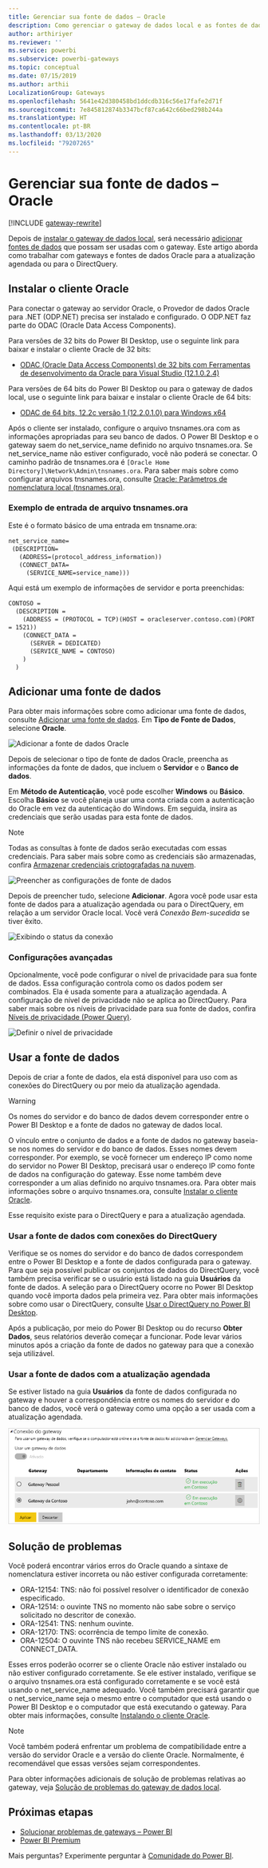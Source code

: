 ```yaml
---
title: Gerenciar sua fonte de dados – Oracle
description: Como gerenciar o gateway de dados local e as fontes de dados que pertencem ao gateway.
author: arthiriyer
ms.reviewer: ''
ms.service: powerbi
ms.subservice: powerbi-gateways
ms.topic: conceptual
ms.date: 07/15/2019
ms.author: arthii
LocalizationGroup: Gateways
ms.openlocfilehash: 5641e42d380458bd1ddcdb316c56e17fafe2d71f
ms.sourcegitcommit: 7e845812874b3347bcf87ca642c66bed298b244a
ms.translationtype: HT
ms.contentlocale: pt-BR
ms.lasthandoff: 03/13/2020
ms.locfileid: "79207265"
---
```

# <a name="manage-your-data-source---oracle"></a>Gerenciar sua fonte de dados – Oracle

[!INCLUDE [gateway-rewrite](includes/gateway-rewrite.md)]

Depois de [instalar o gateway de dados local](/data-integration/gateway/service-gateway-install), será necessário [adicionar fontes de dados](service-gateway-data-sources.md#add-a-data-source) que possam ser usadas com o gateway. Este artigo aborda como trabalhar com gateways e fontes de dados Oracle para a atualização agendada ou para o DirectQuery.

## <a name="install-the-oracle-client"></a>Instalar o cliente Oracle

Para conectar o gateway ao servidor Oracle, o Provedor de dados Oracle para .NET (ODP.NET) precisa ser instalado e configurado. O ODP.NET faz parte do ODAC (Oracle Data Access Components).

Para versões de 32 bits do Power BI Desktop, use o seguinte link para baixar e instalar o cliente Oracle de 32 bits:

* [ODAC (Oracle Data Access Components) de 32 bits com Ferramentas de desenvolvimento da Oracle para Visual Studio (12.1.0.2.4)](https://www.oracle.com/technetwork/topics/dotnet/utilsoft-086879.html)

Para versões de 64 bits do Power BI Desktop ou para o gateway de dados local, use o seguinte link para baixar e instalar o cliente Oracle de 64 bits:

* [ODAC de 64 bits, 12.2c versão 1 (12.2.0.1.0) para Windows x64](https://www.oracle.com/technetwork/database/windows/downloads/index-090165.html)

Após o cliente ser instalado, configure o arquivo tnsnames.ora com as informações apropriadas para seu banco de dados. O Power BI Desktop e o gateway saem do net_service_name definido no arquivo tnsnames.ora. Se net_service_name não estiver configurado, você não poderá se conectar. O caminho padrão de tnsnames.ora é `[Oracle Home Directory]\Network\Admin\tnsnames.ora`. Para saber mais sobre como configurar arquivos tnsnames.ora, consulte [Oracle: Parâmetros de nomenclatura local (tnsnames.ora)](https://docs.oracle.com/cd/B28359_01/network.111/b28317/tnsnames.htm).

### <a name="example-tnsnamesora-file-entry"></a>Exemplo de entrada de arquivo tnsnames.ora

Este é o formato básico de uma entrada em tnsname.ora:

```
net_service_name=
 (DESCRIPTION=
   (ADDRESS=(protocol_address_information))
   (CONNECT_DATA=
     (SERVICE_NAME=service_name)))
```

Aqui está um exemplo de informações de servidor e porta preenchidas:

```
CONTOSO =
  (DESCRIPTION =
    (ADDRESS = (PROTOCOL = TCP)(HOST = oracleserver.contoso.com)(PORT = 1521))
    (CONNECT_DATA =
      (SERVER = DEDICATED)
      (SERVICE_NAME = CONTOSO)
    )
  )
```

## <a name="add-a-data-source"></a>Adicionar uma fonte de dados

Para obter mais informações sobre como adicionar uma fonte de dados, consulte [Adicionar uma fonte de dados](service-gateway-data-sources.md#add-a-data-source). Em **Tipo de Fonte de Dados**, selecione **Oracle**.

![Adicionar a fonte de dados Oracle](media/service-gateway-onprem-manage-oracle/data-source-oracle.png)

Depois de selecionar o tipo de fonte de dados Oracle, preencha as informações da fonte de dados, que incluem o **Servidor** e o **Banco de dados**. 

Em **Método de Autenticação**, você pode escolher **Windows** ou **Básico**. Escolha **Básico** se você planeja usar uma conta criada com a autenticação do Oracle em vez da autenticação do Windows. Em seguida, insira as credenciais que serão usadas para esta fonte de dados.

> [!NOTE]
> Todas as consultas à fonte de dados serão executadas com essas credenciais. Para saber mais sobre como as credenciais são armazenadas, confira [Armazenar credenciais criptografadas na nuvem](service-gateway-data-sources.md#store-encrypted-credentials-in-the-cloud).

![Preencher as configurações de fonte de dados](media/service-gateway-onprem-manage-oracle/data-source-oracle2.png)

Depois de preencher tudo, selecione **Adicionar**. Agora você pode usar esta fonte de dados para a atualização agendada ou para o DirectQuery, em relação a um servidor Oracle local. Você verá *Conexão Bem-sucedida* se tiver êxito.

![Exibindo o status da conexão](media/service-gateway-onprem-manage-oracle/datasourcesettings4.png)

### <a name="advanced-settings"></a>Configurações avançadas

Opcionalmente, você pode configurar o nível de privacidade para sua fonte de dados. Essa configuração controla como os dados podem ser combinados. Ela é usada somente para a atualização agendada. A configuração de nível de privacidade não se aplica ao DirectQuery. Para saber mais sobre os níveis de privacidade para sua fonte de dados, confira [Níveis de privacidade (Power Query)](https://support.office.com/article/Privacy-levels-Power-Query-CC3EDE4D-359E-4B28-BC72-9BEE7900B540).

![Definir o nível de privacidade](media/service-gateway-onprem-manage-oracle/datasourcesettings9.png)

## <a name="use-the-data-source"></a>Usar a fonte de dados

Depois de criar a fonte de dados, ela está disponível para uso com as conexões do DirectQuery ou por meio da atualização agendada.

> [!WARNING]
> Os nomes do servidor e do banco de dados devem corresponder entre o Power BI Desktop e a fonte de dados no gateway de dados local.

O vínculo entre o conjunto de dados e a fonte de dados no gateway baseia-se nos nomes do servidor e do banco de dados. Esses nomes devem corresponder. Por exemplo, se você fornecer um endereço IP como nome do servidor no Power BI Desktop, precisará usar o endereço IP como fonte de dados na configuração do gateway. Esse nome também deve corresponder a um alias definido no arquivo tnsnames.ora. Para obter mais informações sobre o arquivo tnsnames.ora, consulte [Instalar o cliente Oracle](#install-the-oracle-client).

Esse requisito existe para o DirectQuery e para a atualização agendada.

### <a name="use-the-data-source-with-directquery-connections"></a>Usar a fonte de dados com conexões do DirectQuery

Verifique se os nomes do servidor e do banco de dados correspondem entre o Power BI Desktop e a fonte de dados configurada para o gateway. Para que seja possível publicar os conjuntos de dados do DirectQuery, você também precisa verificar se o usuário está listado na guia **Usuários** da fonte de dados. A seleção para o DirectQuery ocorre no Power BI Desktop quando você importa dados pela primeira vez. Para obter mais informações sobre como usar o DirectQuery, consulte [Usar o DirectQuery no Power BI Desktop](desktop-use-directquery.md).

Após a publicação, por meio do Power BI Desktop ou do recurso **Obter Dados**, seus relatórios deverão começar a funcionar. Pode levar vários minutos após a criação da fonte de dados no gateway para que a conexão seja utilizável.

### <a name="use-the-data-source-with-scheduled-refresh"></a>Usar a fonte de dados com a atualização agendada

Se estiver listado na guia **Usuários** da fonte de dados configurada no gateway e houver a correspondência entre os nomes do servidor e do banco de dados, você verá o gateway como uma opção a ser usada com a atualização agendada.

![Exibir os usuários](media/service-gateway-onprem-manage-oracle/powerbi-gateway-enterprise-schedule-refresh.png)

## <a name="troubleshooting"></a>Solução de problemas

Você poderá encontrar vários erros do Oracle quando a sintaxe de nomenclatura estiver incorreta ou não estiver configurada corretamente:

* ORA-12154: TNS: não foi possível resolver o identificador de conexão especificado.
* ORA-12514: o ouvinte TNS no momento não sabe sobre o serviço solicitado no descritor de conexão.
* ORA-12541: TNS: nenhum ouvinte.
* ORA-12170: TNS: ocorrência de tempo limite de conexão.
* ORA-12504: O ouvinte TNS não recebeu SERVICE_NAME em CONNECT_DATA.

Esses erros poderão ocorrer se o cliente Oracle não estiver instalado ou não estiver configurado corretamente. Se ele estiver instalado, verifique se o arquivo tnsnames.ora está configurado corretamente e se você está usando o net_service_name adequado. Você também precisará garantir que o net_service_name seja o mesmo entre o computador que está usando o Power BI Desktop e o computador que está executando o gateway. Para obter mais informações, consulte [Instalando o cliente Oracle](#install-the-oracle-client).

> [!NOTE]
> Você também poderá enfrentar um problema de compatibilidade entre a versão do servidor Oracle e a versão do cliente Oracle. Normalmente, é recomendável que essas versões sejam correspondentes.

Para obter informações adicionais de solução de problemas relativas ao gateway, veja [Solução de problemas do gateway de dados local](/data-integration/gateway/service-gateway-tshoot).

## <a name="next-steps"></a>Próximas etapas

* [Solucionar problemas de gateways – Power BI](service-gateway-onprem-tshoot.md)
* [Power BI Premium](service-premium.md)

Mais perguntas? Experimente perguntar à [Comunidade do Power BI](https://community.powerbi.com/).

